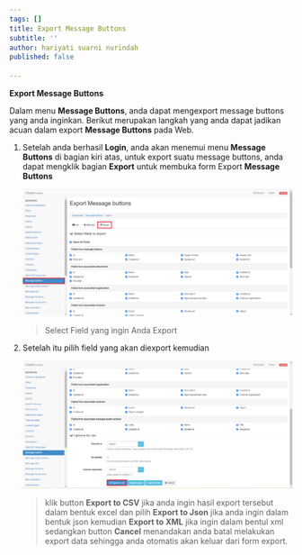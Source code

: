 ```yaml
---
tags: []
title: Export Message Buttons
subtitle: ''
author: hariyati suarni nurindah
published: false

---
```

**Export Message Buttons**

Dalam menu **Message Buttons**, anda dapat mengexport message buttons yang anda inginkan. Berikut merupakan langkah yang anda dapat jadikan acuan dalam export **Message Buttons** pada Web.

1. Setelah anda berhasil **Login**, anda akan menemui menu **Message Buttons** di bagian kiri atas, untuk export suatu message buttons, anda dapat mengklik bagian **Export** untuk membuka form Export **Message Buttons**

   ![](/uploads/messagebuttons3.PNG)

   > Select Field yang ingin Anda Export
2. Setelah itu pilih field yang akan diexport kemudian

   ![](/uploads/messagebuttons4.PNG)

   > klik button **Export to CSV** jika anda ingin hasil export tersebut dalam bentuk excel dan pilih **Export to Json** jika anda ingin dalam bentuk json kemudian **Export to XML** jika ingin dalam bentul xml sedangkan button **Cancel** menandakan anda batal melakukan export data sehingga anda otomatis akan keluar dari form export.
